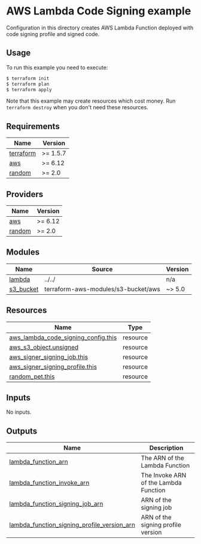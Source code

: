 # AWS Lambda Code Signing example

Configuration in this directory creates AWS Lambda Function deployed with code signing profile and signed code.

## Usage

To run this example you need to execute:

```bash
$ terraform init
$ terraform plan
$ terraform apply
```

Note that this example may create resources which cost money. Run `terraform destroy` when you don't need these resources.

<!-- BEGIN_TF_DOCS -->
## Requirements

| Name | Version |
|------|---------|
| <a name="requirement_terraform"></a> [terraform](#requirement\_terraform) | >= 1.5.7 |
| <a name="requirement_aws"></a> [aws](#requirement\_aws) | >= 6.12 |
| <a name="requirement_random"></a> [random](#requirement\_random) | >= 2.0 |

## Providers

| Name | Version |
|------|---------|
| <a name="provider_aws"></a> [aws](#provider\_aws) | >= 6.12 |
| <a name="provider_random"></a> [random](#provider\_random) | >= 2.0 |

## Modules

| Name | Source | Version |
|------|--------|---------|
| <a name="module_lambda"></a> [lambda](#module\_lambda) | ../../ | n/a |
| <a name="module_s3_bucket"></a> [s3\_bucket](#module\_s3\_bucket) | terraform-aws-modules/s3-bucket/aws | ~> 5.0 |

## Resources

| Name | Type |
|------|------|
| [aws_lambda_code_signing_config.this](https://registry.terraform.io/providers/hashicorp/aws/latest/docs/resources/lambda_code_signing_config) | resource |
| [aws_s3_object.unsigned](https://registry.terraform.io/providers/hashicorp/aws/latest/docs/resources/s3_object) | resource |
| [aws_signer_signing_job.this](https://registry.terraform.io/providers/hashicorp/aws/latest/docs/resources/signer_signing_job) | resource |
| [aws_signer_signing_profile.this](https://registry.terraform.io/providers/hashicorp/aws/latest/docs/resources/signer_signing_profile) | resource |
| [random_pet.this](https://registry.terraform.io/providers/hashicorp/random/latest/docs/resources/pet) | resource |

## Inputs

No inputs.

## Outputs

| Name | Description |
|------|-------------|
| <a name="output_lambda_function_arn"></a> [lambda\_function\_arn](#output\_lambda\_function\_arn) | The ARN of the Lambda Function |
| <a name="output_lambda_function_invoke_arn"></a> [lambda\_function\_invoke\_arn](#output\_lambda\_function\_invoke\_arn) | The Invoke ARN of the Lambda Function |
| <a name="output_lambda_function_signing_job_arn"></a> [lambda\_function\_signing\_job\_arn](#output\_lambda\_function\_signing\_job\_arn) | ARN of the signing job |
| <a name="output_lambda_function_signing_profile_version_arn"></a> [lambda\_function\_signing\_profile\_version\_arn](#output\_lambda\_function\_signing\_profile\_version\_arn) | ARN of the signing profile version |
<!-- END_TF_DOCS -->
